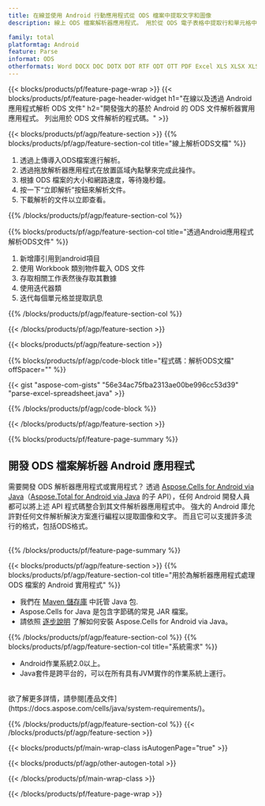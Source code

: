 ```yaml
---
title: 在線並使用 Android 行動應用程式從 ODS 檔案中提取文字和圖像
description: 線上 ODS 檔案解析器應用程式。 用於從 ODS 電子表格中提取行和單元格中的文字的 Android API 程式碼。

family: total
platformtag: Android
feature: Parse
informat: ODS
otherformats: Word DOCX DOC DOTX DOT RTF ODT OTT PDF Excel XLS XLSX XLSM XLSB ODS Powerpoint PPT PPTX ODP
---
```

{{< blocks/products/pf/feature-page-wrap >}}
{{< blocks/products/pf/feature-page-header-widget h1="在線以及透過 Android 應用程式解析 ODS 文件" h2="開發強大的基於 Android 的 ODS 文件解析器實用應用程式。 列出用於 ODS 文件解析的程式碼。" >}}

{{< blocks/products/pf/agp/feature-section >}}
{{% blocks/products/pf/agp/feature-section-col title="線上解析ODS文檔" %}}

1. 透過上傳導入ODS檔案進行解析。
1. 透過拖放解析器應用程式在放置區域內點擊來完成此操作。 
1. 根據 ODS 檔案的大小和網路速度，等待幾秒鐘。
1. 按一下“立即解析”按鈕來解析文件。
1. 下載解析的文件以立即查看。

{{% /blocks/products/pf/agp/feature-section-col %}}

{{% blocks/products/pf/agp/feature-section-col title="透過Android應用程式解析ODS文件" %}}

1. 新增庫引用到android項目  
1. 使用 Workbook 類別物件載入 ODS 文件
1. 存取相關工作表然後存取其數據
1. 使用迭代器類
1. 迭代每個單元格並提取訊息

{{% /blocks/products/pf/agp/feature-section-col %}}

{{< /blocks/products/pf/agp/feature-section >}}

{{< blocks/products/pf/agp/feature-section >}}

{{% blocks/products/pf/agp/code-block title="程式碼：解析ODS文檔" offSpacer="" %}}

{{< gist "aspose-com-gists" "56e34ac75fba2313ae00be996cc53d39" "parse-excel-spreadsheet.java" >}}

{{% /blocks/products/pf/agp/code-block %}}


{{< /blocks/products/pf/agp/feature-section >}}

{{% blocks/products/pf/feature-page-summary %}}

<h2>開發 ODS 檔案解析器 Android 應用程式</h2>

需要開發 ODS 解析器應用程式或實用程式？ 透過 [Aspose.Cells for Android via Java](https://products.aspose.com/cells/zh-hant/android-java/)（[Aspose.Total for Android via Java](https://products.aspose.com/total/zh-hant/android-java/) 的子 API），任何 Android 開發人員都可以將上述 API 程式碼整合到其文件解析器應用程式中。 強大的 Android 庫允許對任何文件解析解決方案進行編程以提取圖像和文字。 而且它可以支援許多流行的格式，包括ODS格式。<br /><br />

{{% /blocks/products/pf/feature-page-summary %}}

{{< blocks/products/pf/agp/feature-section >}}
{{% blocks/products/pf/agp/feature-section-col title="用於為解析器應用程式處理 ODS 檔案的 Android 實用程式" %}}

- 我們在 [Maven 儲存庫](https://releases.aspose.com/java/repo/com/aspose/aspose-cells/) 中託管 Java 包. 
- Aspose.Cells for Java 是包含字節碼的常見 JAR 檔案。 
- 請依照 [逐步說明](https://docs.aspose.com/cells/java/installation/#install-aspose-cells-for-java-from-maven-repository) 了解如何安裝 Aspose.Cells for Android via Java。

{{% /blocks/products/pf/agp/feature-section-col %}}
{{% blocks/products/pf/agp/feature-section-col title="系統需求" %}}

- Android作業系統2.0以上。
- Java套件是跨平台的，可以在所有具有JVM實作的作業系統上運行。

<br />
欲了解更多詳情，請參閱[產品文件](https://docs.aspose.com/cells/java/system-requirements/)。

{{% /blocks/products/pf/agp/feature-section-col %}}
{{< /blocks/products/pf/agp/feature-section >}}

{{< blocks/products/pf/main-wrap-class isAutogenPage="true" >}}

{{< blocks/products/pf/agp/other-autogen-total >}}

{{< /blocks/products/pf/main-wrap-class >}}

{{< /blocks/products/pf/feature-page-wrap >}}